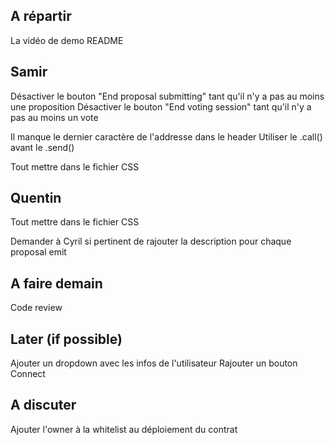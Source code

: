 ## A répartir

La vidéo de demo
README

## Samir

Désactiver le bouton "End proposal submitting" tant qu'il n'y a pas au moins une proposition
Désactiver le bouton "End voting session" tant qu'il n'y a pas au moins un vote

Il manque le dernier caractère de l'addresse dans le header
Utiliser le .call() avant le .send()

Tout mettre dans le fichier CSS

## Quentin

Tout mettre dans le fichier CSS

Demander à Cyril si pertinent de rajouter la description pour chaque proposal emit

## A faire demain

Code review

## Later (if possible)

Ajouter un dropdown avec les infos de l'utilisateur
Rajouter un bouton Connect

## A discuter

Ajouter l'owner à la whitelist au déploiement du contrat
